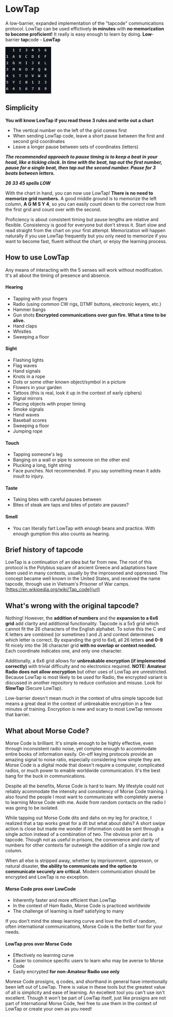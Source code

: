 # LowTap
A low-barrier, expanded implementation of the "tapcode" communications protocol. LowTap can be used effictively **in minutes** with **no memorization to become proficient!** It really is easy enough to learn by doing.
**Low**-barrier **tap**code - **LowTap**

![](https://github.com/K3KDW/LowTap/blob/main/LowTap_Chart.png?raw=true)

## Simplicity
**You will know LowTap if you read these 3 rules and write out a chart**  
- The vertical number on the left of the grid comes first
- When sending LowTap code, leave a short pause between the first and second grid coordinates
- Leave a longer pause between sets of coordinates (letters)

***The recommended approach to pause timing is to keep a beat in your head, like a ticking clock. In time with the beat, tap out the first number, pause for a single beat, then tap out the second number. Pause for 3 beats between letters.***

***26 33 45 spells LOW***

With the chart in hand, you can now use LowTap! **There is no need to memorize grid numbers.** A good middle ground is to memorize the left column, **A G M S Y 4**, so you can easily count down to the correct row from the first grid and count over with the second.

Proficiency is about consistent timing but pause lengths are relative and flexible. Consistency is good for everyone but don't stress it. Start slow and read straight from the chart on your first attempt. Memorization will happen naturally if you use LowTap frequently but you only need to memorize if you want to become fast, fluent without the chart, or enjoy the learning process.

## How to use LowTap
Any means of interacting with the 5 senses will work without modification. It's all about the timing of presence and absence.
#### Hearing
  - Tapping with your fingers
  - Radio (using common CW rigs, DTMF buttons, electronic keyers, etc.)
  - Hammer bangs
  - Gun shots **Encrypted communications over gun fire. What a time to be alive.**
  - Hand claps
  - Whistles
  - Sweeping a floor
  
#### Sight
  - Flashing lights
  - Flag waves
  - Hand signals
  - Knots in a rope
  - Dots or some other known object/symbol in a picture
  - Flowers in your garden
  - Tattoos (this is real, look it up in the context of early ciphers)
  - Signal mirrors
  - Placing objects with proper timing
  - Smoke signals
  - Hand waves
  - Baseball scores
  - Sweeping a floor
  - Jumping rope

#### Touch
  - Tapping someone's leg
  - Banging on a wall or pipe to someone on the other end
  - Plucking a long, tight string
  - Face punches. Not recommended. If you say something mean it adds insult to injury.

#### Taste
  - Taking bites with careful pauses between
  - Bites of steak are taps and bites of potato are pauses?

#### Smell
  - You can literally fart LowTap with enough beans and practice. With enough gumption this also counts as hearing.

## Brief history of tapcode
LowTap is a continuation of an idea but far from new. The root of this protocol is the Polybius square of ancient Greece and adaptations have been used in many contexts, usually by the improsoned and oppressed. The concept became well known in the United States, and received the name tapcode, through use in Vietnam's Prisoner of War camps.
[https://en.wikipedia.org/wiki/Tap_code](url)

## What's wrong with the original tapcode?
Nothing! However, the **addition of numbers** and the **expansion to a 6x6 grid** add clarity and additional functionality. Tapcode is a 5x5 grid which cannot fit the 26 characters of the English alphabet. To solve this the C and K letters are combined (or sometimes I and J) and context determines which letter is correct. By expanding the grid to 6x6, all 26 letters **and 0-9** fit nicely into the 36 character grid **with no overlap or context needed.** Each coordinate indicates one, and only one character.

Additionally, a 6x6 grid allows for **unbreakable encryption (if implemented correctly)** with trivial difficulty and no electronics required. **NOTE: Amateur Radio does not allow encryption** but other uses of LowTap are unrestricted. Because LowTap is most likely to be used for Radio, the encrypted variant is discussed in another repository to reduce confusion and misuse. Look for **SlowTap** (Secure LowTap).

Low-barrier doesn't mean much in the context of ultra simple tapcode but means a great deal in the context of unbreakable encryption in a few minutes of training. Encryption is new and scary to most LowTap removes that barrier.

## What about Morse Code?
Morse Code is brilliant. It's simple enough to be highly effective, even through inconsistent radio noise, yet complex enough to accommodate entire books of information easily. On-off keying protocols provide an amazing signal to noise ratio, especially considering how simple they are. Morse Code is a digital mode that doesn't require a computer, complicated radios, or much power to emable worldwide communication. It's the best bang for the buck in communications.

Despite all the benefits, Morse Code is hard to learn. My lifestyle could not reliably acommodate the intensity and consistency of Morse Code training. I also found the people I most want to communicate with completely averse to learning Morse Code with me. Aside from random contacts on the radio I was going to be isolated.

While tapping out Morse Code dits and dahs on my leg for practice, I realized that a tap works great for a dit but what about dahs? A short swipe action is close but made me wonder if information could be sent through a single action instead of a combination of two. The obvious prior art is tapcode. Though not as useful in prisons, the convenience and clarity of numbers for other contexts far outweigh the addition of a single row and column.

When all else is stripped away, whether by imprisonment, oppresson, or natural disaster, **the ability to communicate and the option to communicate securely are critical.** Modern communication should be encrypted and LowTap is no exception.

#### Morse Code pros over LowCode
- Inherently faster and more efficient than LowTap
- In the context of Ham Radio, Morse Code is practiced worldwide
- The challenge of learning is itself satisfying to many

If you don't mind the steep learning curve and love the thrill of random, often international communications, Morse Code is the better tool for your needs.

#### LowTap pros over Morse Code
- Effectively no learning curve
- Easier to convince specific users to learn who may be averse to Morse Code
- Easily encrypted **for non-Amateur Radio use only**

Morese Code prosigns, q codes, and shorthand in general have intentionally been left out of LowTap. There is value in these tools but the greatest value of all is simplicity and ease of learning. An excellent tool you can't use isn't excellent. Though it won't be part of LowTap itself, just like prosigns are not part of International Morse Code, feel free to use them in the context of LowTap or create your own as you need!
